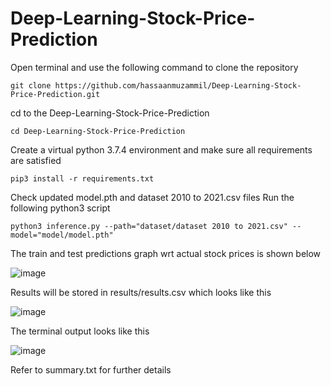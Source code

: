 # Deep-Learning-Stock-Price-Prediction

Open terminal and use the following command to clone the repository
```
git clone https://github.com/hassaanmuzammil/Deep-Learning-Stock-Price-Prediction.git
```


cd to the Deep-Learning-Stock-Price-Prediction
```
cd Deep-Learning-Stock-Price-Prediction
```

Create a virtual python 3.7.4 environment and make sure all requirements are satisfied
```
pip3 install -r requirements.txt
```

Check updated model.pth and dataset 2010 to 2021.csv files
Run the following python3 script
```
python3 inference.py --path="dataset/dataset 2010 to 2021.csv" --model="model/model.pth" 
```

The train and test predictions graph wrt actual stock prices is shown below

![image](https://user-images.githubusercontent.com/52124348/125101848-19894280-e0f4-11eb-8ef7-7b4f4c90dadc.png)


Results will be stored in results/results.csv which looks like this

![image](https://user-images.githubusercontent.com/52124348/125099694-bac2c980-e0f1-11eb-8d57-cee70c4faa9b.png)

The terminal output looks like this

![image](https://user-images.githubusercontent.com/52124348/125098732-ba75fe80-e0f0-11eb-85c7-d143ac9de615.png)

Refer to summary.txt for further details


